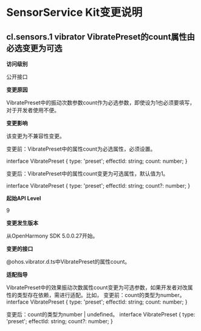# SensorService Kit变更说明

## cl.sensors.1 vibrator VibratePreset的count属性由必选变更为可选

**访问级别**

公开接口

**变更原因**

VibratePreset中的振动次数参数count作为必选参数，即使设为1也必须要填写，对于开发者使用不便。

**变更影响**

该变更为不兼容性变更。

变更前：VibratePreset中的属性count为必选属性，必须设置。

interface VibratePreset {
    type: 'preset';
    effectId: string;
    count: number;
}

变更后：VibratePreset中的属性count变更为可选属性，默认值为1。

interface VibratePreset {
    type: 'preset';
    effectId: string;
    count?: number;
}

**起始API Level**

9

**变更发生版本**

从OpenHarmony SDK 5.0.0.27开始。

**变更的接口**

@ohos.vibrator.d.ts中VibratePreset的属性count。

**适配指导**

VibratePreset中的效果振动次数属性count变更为可选参数，如果开发者对改属性的类型存在依赖，需进行适配。比如，
变更前：count的类型为number。
interface VibratePreset {
    type: 'preset';
    effectId: string;
    count: number;
}

变更后：count的类型为number | undefined。
interface VibratePreset {
    type: 'preset';
    effectId: string;
    count?: number;
}
